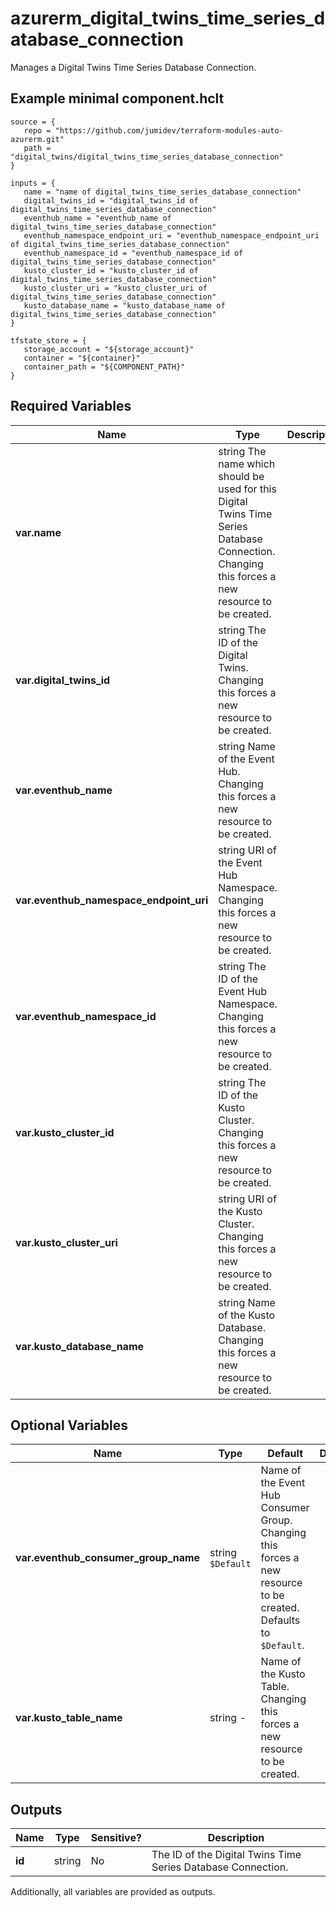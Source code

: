 # azurerm_digital_twins_time_series_database_connection

Manages a Digital Twins Time Series Database Connection.

## Example minimal component.hclt

```hcl
source = {
   repo = "https://github.com/jumidev/terraform-modules-auto-azurerm.git" 
   path = "digital_twins/digital_twins_time_series_database_connection" 
}

inputs = {
   name = "name of digital_twins_time_series_database_connection" 
   digital_twins_id = "digital_twins_id of digital_twins_time_series_database_connection" 
   eventhub_name = "eventhub_name of digital_twins_time_series_database_connection" 
   eventhub_namespace_endpoint_uri = "eventhub_namespace_endpoint_uri of digital_twins_time_series_database_connection" 
   eventhub_namespace_id = "eventhub_namespace_id of digital_twins_time_series_database_connection" 
   kusto_cluster_id = "kusto_cluster_id of digital_twins_time_series_database_connection" 
   kusto_cluster_uri = "kusto_cluster_uri of digital_twins_time_series_database_connection" 
   kusto_database_name = "kusto_database_name of digital_twins_time_series_database_connection" 
}

tfstate_store = {
   storage_account = "${storage_account}" 
   container = "${container}" 
   container_path = "${COMPONENT_PATH}" 
}

```

## Required Variables

| Name | Type |  Description |
| ---- | --------- |  ----------- |
| **var.name** | string  The name which should be used for this Digital Twins Time Series Database Connection. Changing this forces a new resource to be created. | 
| **var.digital_twins_id** | string  The ID of the Digital Twins. Changing this forces a new resource to be created. | 
| **var.eventhub_name** | string  Name of the Event Hub. Changing this forces a new resource to be created. | 
| **var.eventhub_namespace_endpoint_uri** | string  URI of the Event Hub Namespace. Changing this forces a new resource to be created. | 
| **var.eventhub_namespace_id** | string  The ID of the Event Hub Namespace. Changing this forces a new resource to be created. | 
| **var.kusto_cluster_id** | string  The ID of the Kusto Cluster. Changing this forces a new resource to be created. | 
| **var.kusto_cluster_uri** | string  URI of the Kusto Cluster. Changing this forces a new resource to be created. | 
| **var.kusto_database_name** | string  Name of the Kusto Database. Changing this forces a new resource to be created. | 

## Optional Variables

| Name | Type |  Default  |  Description |
| ---- | --------- |  ----------- | ----------- |
| **var.eventhub_consumer_group_name** | string  `$Default`  |  Name of the Event Hub Consumer Group. Changing this forces a new resource to be created. Defaults to `$Default`. | 
| **var.kusto_table_name** | string  -  |  Name of the Kusto Table. Changing this forces a new resource to be created. | 



## Outputs

| Name | Type | Sensitive? | Description |
| ---- | ---- | --------- | --------- |
| **id** | string | No  | The ID of the Digital Twins Time Series Database Connection. | 

Additionally, all variables are provided as outputs.
